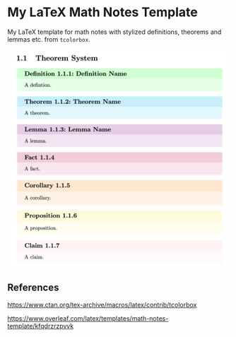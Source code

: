 # My LaTeX Math Notes Template
My LaTeX template for math notes with stylized definitions, theorems and lemmas etc. from `tcolorbox`.

![Sample](img/sample.png)

## References
https://www.ctan.org/tex-archive/macros/latex/contrib/tcolorbox

https://www.overleaf.com/latex/templates/math-notes-template/kfqdrzrzpvvk

